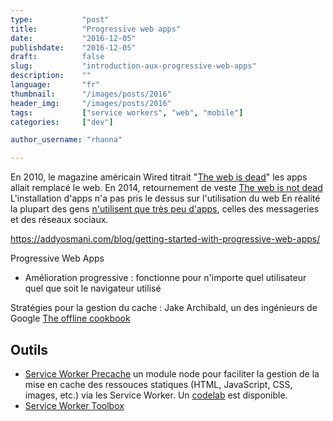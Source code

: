 ```yaml
---
type:           "post"
title:          "Progressive web apps"
date:           "2016-12-05"
publishdate:    "2016-12-05"
draft:          false
slug:           "introduction-aux-progressive-web-apps"
description:    ""
language:       "fr"
thumbnail:      "/images/posts/2016"
header_img:     "/images/posts/2016"
tags:           ["service workers", "web", "mobile"]
categories:     ["dev"]

author_username: "rhanna"

---
```


En 2010, le magazine américain Wired titrait "[The web is dead](https://www.wired.com/2010/08/ff_webrip/)"
les apps allait remplacé le web.
En 2014, retournement de veste [The web is not dead](https://www.wired.com/insights/2014/02/web-dead/)
L'installation d'apps n'a pas pris le dessus sur l'utilisation du web
En réalité la plupart des gens [n'utilisent que très peu d'apps](http://www.recode.net/2016/6/8/11883518/app-boom-over-snapchat-uber), celles des messageries et des réseaux sociaux.

https://addyosmani.com/blog/getting-started-with-progressive-web-apps/

Progressive Web Apps

- Amélioration progressive : fonctionne pour n'importe quel utilisateur quel que soit le navigateur utilisé

Stratégies pour la gestion du cache : Jake Archibald, un des ingénieurs de Google [The offline cookbook](https://jakearchibald.com/2014/offline-cookbook/)

## Outils

- [Service Worker Precache](https://github.com/GoogleChrome/sw-precache/) un module node pour faciliter la gestion de la mise en cache des ressouces statiques (HTML, JavaScript, CSS, images, etc.) via les Service Worker. Un [codelab](https://codelabs.developers.google.com/codelabs/sw-precache/index.html) est disponible.
- [Service Worker Toolbox](https://github.com/GoogleChrome/sw-toolbox)
